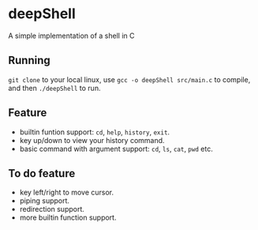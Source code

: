 # deepShell

A simple implementation of a shell in C

## Running

`git clone` to your local linux, use `gcc -o deepShell src/main.c` to compile, and then `./deepShell` to run. 

## Feature 

* builtin funtion support: `cd`, `help`, `history`, `exit`.
* key up/down to view your history command.
* basic command with argument support: `cd`, `ls`, `cat`, `pwd` etc.

## To do feature

* key left/right to move cursor.
* piping support.
* redirection support.
* more builtin function support.
